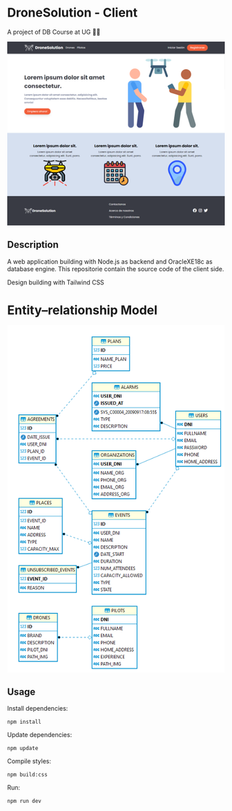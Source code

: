# DroneSolution - Client

A project of DB Course at UG 👨‍🎓

![](./docs/screenshot.png)

## Description

A web application building with Node.js as backend and OracleXE18c as database engine. This repositorie contain the source code of the client side.

Design building with Tailwind CSS

# Entity–relationship Model

![](./docs/er-model.png)

## Usage

Install dependencies:

```
npm install
```

Update dependencies:

```
npm update
```

Compile styles:

```
npm build:css
```

Run:

```
npm run dev
```
